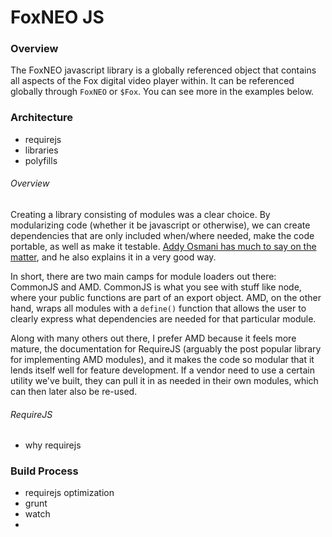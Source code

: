 # FoxNEO JS

### Overview
The FoxNEO javascript library is a globally referenced object that contains all aspects of the Fox digital video player within. It can be referenced globally through `FoxNEO` or `$Fox`. You can see more in the examples below.

### Architecture
* requirejs
* libraries
* polyfills

###### Overview
Creating a library consisting of modules was a clear choice. By modularizing code (whether it be javascript or otherwise), we can create dependencies that are only included when/where needed, make the code portable, as well as make it testable. [Addy Osmani has much to say on the matter](http://addyosmani.com/writing-modular-js/), and he also explains it in a very good way.

In short, there are two main camps for module loaders out there: CommonJS and AMD. CommonJS is what you see with stuff like node, where your public functions are part of an export object. AMD, on the other hand, wraps all modules with a `define()` function that allows the user to clearly express what dependencies are needed for that particular module.

Along with many others out there, I prefer AMD because it feels more mature, the documentation for RequireJS (arguably the post popular library for implementing AMD modules), and it makes the code so modular that it lends itself well for feature development. If a vendor need to use a certain utility we've built, they can pull it in as needed in their own modules, which can then later also be re-used. 

###### RequireJS
* why requirejs


### Build Process
* requirejs optimization
* grunt
* watch
* 